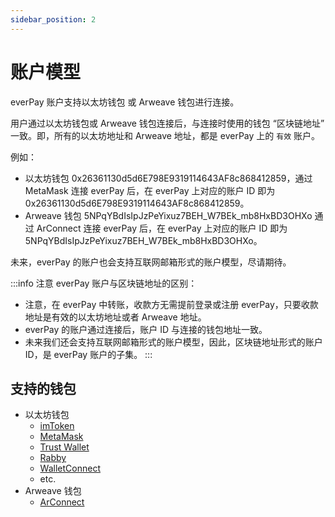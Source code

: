```yaml
---
sidebar_position: 2
---
```


# 账户模型


everPay 账户支持以太坊钱包 或 Arweave 钱包进行连接。

用户通过以太坊钱包或 Arweave 钱包连接后，与连接时使用的钱包 “区块链地址” 一致。即，所有的以太坊地址和 Arweave 地址，都是 everPay 上的 `有效` 账户。

例如：
* 以太坊钱包 0x26361130d5d6E798E9319114643AF8c868412859，通过 MetaMask 连接 everPay 后，在 everPay 上对应的账户 ID 即为 0x26361130d5d6E798E9319114643AF8c868412859。
* Arweave 钱包 5NPqYBdIsIpJzPeYixuz7BEH_W7BEk_mb8HxBD3OHXo 通过 ArConnect 连接 everPay 后，在 everPay 上对应的账户 ID 即为 5NPqYBdIsIpJzPeYixuz7BEH_W7BEk_mb8HxBD3OHXo。

未来，everPay 的账户也会支持互联网邮箱形式的账户模型，尽请期待。

:::info 注意
everPay 账户与区块链地址的区别：

* 注意，在 everPay 中转账，收款方无需提前登录或注册 everPay，只要收款地址是有效的以太坊地址或者 Arweave 地址。
* everPay 的账户通过连接后，账户 ID 与连接的钱包地址一致。
* 未来我们还会支持互联网邮箱形式的账户模型，因此，区块链地址形式的账户 ID，是 everPay 账户的子集。
:::

## 支持的钱包
* 以太坊钱包
  * [imToken](https://token.im/)
  * [MetaMask](https://metamask.io/)
  * [Trust Wallet](https://trustwallet.com/)
  * [Rabby](https://rabby.io/)
  * [WalletConnect](https://walletconnect.org/)
  * etc.
* Arweave 钱包
  * [ArConnect](https://arconnect.io/)